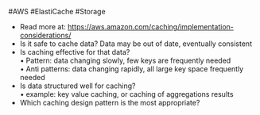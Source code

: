 #AWS #ElastiCache #Storage 

- Read more at: https://aws.amazon.com/caching/implementation-considerations/
- Is it safe to cache data? Data may be out of date, eventually consistent
- Is caching effective for that data?  
    • Pattern: data changing slowly, few keys are frequently needed  
    • Anti patterns: data changing rapidly, all large key space frequently needed
- Is data structured well for caching?  
    • example: key value caching, or caching of aggregations results
- Which caching design pattern is the most appropriate?